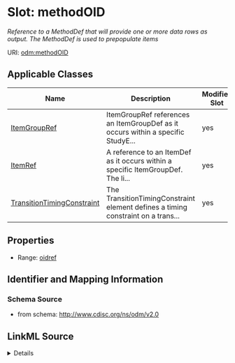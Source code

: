 # Slot: methodOID


_Reference to a MethodDef that will provide one or more data rows as output. The MethodDef is used to prepopulate items_



URI: [odm:methodOID](http://www.cdisc.org/ns/odm/v2.0/methodOID)



<!-- no inheritance hierarchy -->




## Applicable Classes

| Name | Description | Modifies Slot |
| --- | --- | --- |
[ItemGroupRef](ItemGroupRef.md) | ItemGroupRef references an ItemGroupDef as it occurs within a specific StudyE... |  yes  |
[ItemRef](ItemRef.md) | A reference to an ItemDef as it occurs within a specific ItemGroupDef. The li... |  yes  |
[TransitionTimingConstraint](TransitionTimingConstraint.md) | The TransitionTimingConstraint element defines a timing constraint on a trans... |  yes  |







## Properties

* Range: [oidref](oidref.md)





## Identifier and Mapping Information







### Schema Source


* from schema: http://www.cdisc.org/ns/odm/v2.0




## LinkML Source

<details>
```yaml
name: methodOID
description: Reference to a MethodDef that will provide one or more data rows as output.
  The MethodDef is used to prepopulate items
from_schema: http://www.cdisc.org/ns/odm/v2.0
rank: 1000
alias: methodOID
domain_of:
- ItemGroupRef
- ItemRef
- TransitionTimingConstraint
range: oidref

```
</details>